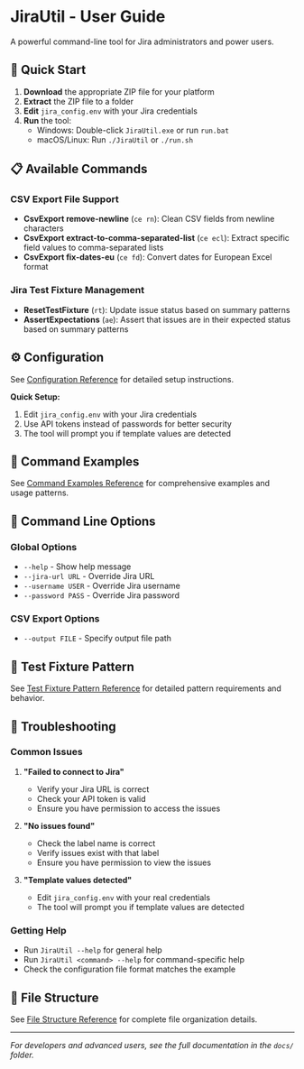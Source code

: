 # JiraUtil - User Guide

A powerful command-line tool for Jira administrators and power users.

## 🚀 Quick Start

1. **Download** the appropriate ZIP file for your platform
2. **Extract** the ZIP file to a folder
3. **Edit** `jira_config.env` with your Jira credentials
4. **Run** the tool:
   - Windows: Double-click `JiraUtil.exe` or run `run.bat`
   - macOS/Linux: Run `./JiraUtil` or `./run.sh`

## 📋 Available Commands

### CSV Export File Support

- **CsvExport remove-newline** (`ce rn`): Clean CSV fields from newline characters
- **CsvExport extract-to-comma-separated-list** (`ce ecl`): Extract specific field values to comma-separated lists
- **CsvExport fix-dates-eu** (`ce fd`): Convert dates for European Excel format

### Jira Test Fixture Management

- **ResetTestFixture** (`rt`): Update issue status based on summary patterns
- **AssertExpectations** (`ae`): Assert that issues are in their expected status based on summary patterns

## ⚙️ Configuration

See [Configuration Reference](docs/shared/configuration.md) for detailed setup instructions.

**Quick Setup:**

1. Edit `jira_config.env` with your Jira credentials
2. Use API tokens instead of passwords for better security
3. The tool will prompt you if template values are detected

## 📖 Command Examples

See [Command Examples Reference](docs/shared/command-examples.md) for comprehensive examples and usage patterns.

## 🔧 Command Line Options

### Global Options

- `--help` - Show help message
- `--jira-url URL` - Override Jira URL
- `--username USER` - Override Jira username
- `--password PASS` - Override Jira password

### CSV Export Options

- `--output FILE` - Specify output file path

## 🎯 Test Fixture Pattern

See [Test Fixture Pattern Reference](docs/shared/test-fixture-pattern.md) for detailed pattern requirements and behavior.

## 🚨 Troubleshooting

### Common Issues

1. **"Failed to connect to Jira"**
   - Verify your Jira URL is correct
   - Check your API token is valid
   - Ensure you have permission to access the issues

2. **"No issues found"**
   - Check the label name is correct
   - Verify issues exist with that label
   - Ensure you have permission to view the issues

3. **"Template values detected"**
   - Edit `jira_config.env` with your real credentials
   - The tool will prompt you if template values are detected

### Getting Help

- Run `JiraUtil --help` for general help
- Run `JiraUtil <command> --help` for command-specific help
- Check the configuration file format matches the example

## 📁 File Structure

See [File Structure Reference](docs/shared/file-structure.md) for complete file organization details.

---

*For developers and advanced users, see the full documentation in the `docs/` folder.*
